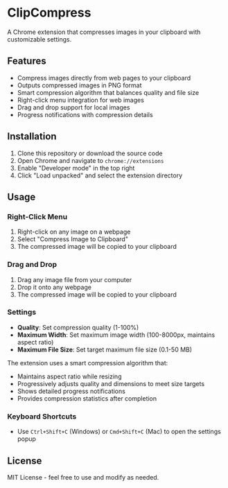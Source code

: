 # ClipCompress

A Chrome extension that compresses images in your clipboard with customizable settings.

## Features

- Compress images directly from web pages to your clipboard
- Outputs compressed images in PNG format
- Smart compression algorithm that balances quality and file size
- Right-click menu integration for web images
- Drag and drop support for local images
- Progress notifications with compression details

## Installation

1. Clone this repository or download the source code
2. Open Chrome and navigate to `chrome://extensions`
3. Enable "Developer mode" in the top right
4. Click "Load unpacked" and select the extension directory

## Usage

### Right-Click Menu

1. Right-click on any image on a webpage
2. Select "Compress Image to Clipboard"
3. The compressed image will be copied to your clipboard

### Drag and Drop

1. Drag any image file from your computer
2. Drop it onto any webpage
3. The compressed image will be copied to your clipboard

### Settings

- **Quality**: Set compression quality (1-100%)
- **Maximum Width**: Set maximum image width (100-8000px, maintains aspect ratio)
- **Maximum File Size**: Set target maximum file size (0.1-50 MB)

The extension uses a smart compression algorithm that:

- Maintains aspect ratio while resizing
- Progressively adjusts quality and dimensions to meet size targets
- Shows detailed progress notifications
- Provides compression statistics after completion

### Keyboard Shortcuts

- Use `Ctrl+Shift+C` (Windows) or `Cmd+Shift+C` (Mac) to open the settings popup

## License

MIT License - feel free to use and modify as needed.
